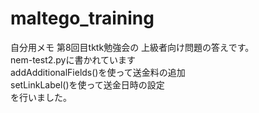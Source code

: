# maltego_training
自分用メモ
第8回目tktk勉強会の
上級者向け問題の答えです。\
nem-test2.pyに書かれています\
addAdditionalFields()を使って送金料の追加\
setLinkLabel()を使って送金日時の設定\
を行いました。
